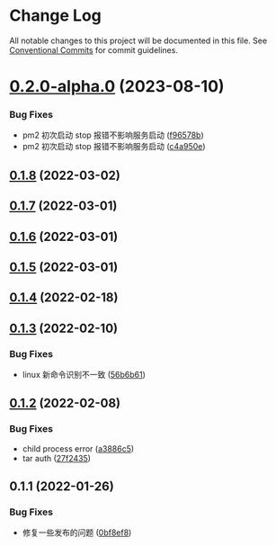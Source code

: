 # Change Log

All notable changes to this project will be documented in this file.
See [Conventional Commits](https://conventionalcommits.org) for commit guidelines.

# [0.2.0-alpha.0](https://github.com/yanuoda/nidle/compare/v0.1.8...v0.2.0-alpha.0) (2023-08-10)


### Bug Fixes

* pm2 初次启动 stop 报错不影响服务启动 ([f96578b](https://github.com/yanuoda/nidle/commit/f96578b085a6047643fdadd5fb492f501a51a893))
* pm2 初次启动 stop 报错不影响服务启动 ([c4a950e](https://github.com/yanuoda/nidle/commit/c4a950e820d9b871ec3b46b7da1364be1a8fa92f))





## [0.1.8](https://github.com/yanuoda/nidle/compare/v0.1.7...v0.1.8) (2022-03-02)



## [0.1.7](https://github.com/yanuoda/nidle/compare/v0.1.6...v0.1.7) (2022-03-01)



## [0.1.6](https://github.com/yanuoda/nidle/compare/v0.1.5...v0.1.6) (2022-03-01)



## [0.1.5](https://github.com/yanuoda/nidle/compare/v0.1.4...v0.1.5) (2022-03-01)



## [0.1.4](https://github.com/yanuoda/nidle/compare/v0.1.3...v0.1.4) (2022-02-18)



## [0.1.3](https://github.com/yanuoda/nidle/compare/v0.1.2...v0.1.3) (2022-02-10)


### Bug Fixes

* linux 新命令识别不一致 ([56b6b61](https://github.com/yanuoda/nidle/commit/56b6b61ff98466d5aaf5f753256783d2a7b7c9c6))



## [0.1.2](https://github.com/yanuoda/nidle/compare/v0.1.1...v0.1.2) (2022-02-08)


### Bug Fixes

* child process error ([a3886c5](https://github.com/yanuoda/nidle/commit/a3886c524a9de74deab93e9e2293aff7e3bb7a00))
* tar auth ([27f2435](https://github.com/yanuoda/nidle/commit/27f2435545174bec63f0d5cb3bf391f8fbc3c2ad))



## 0.1.1 (2022-01-26)


### Bug Fixes

* 修复一些发布的问题 ([0bf8ef8](https://github.com/yanuoda/nidle/commit/0bf8ef8b15bfd7c8e2bbac7eaf1c8506356c74ab))
